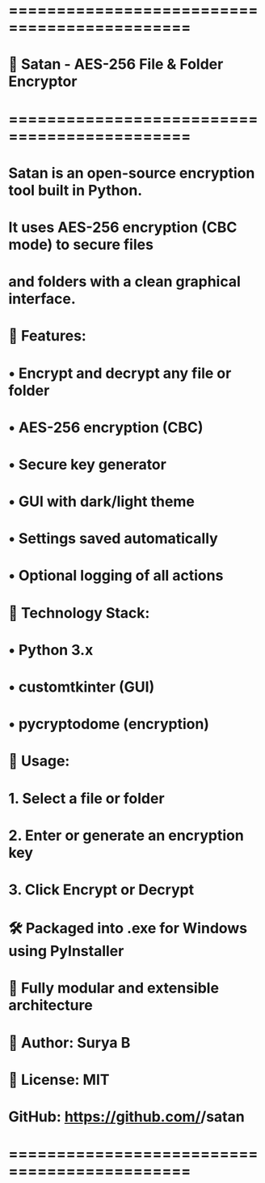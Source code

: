 # =============================================
# 🔐 Satan - AES-256 File & Folder Encryptor
# =============================================
# 
# Satan is an open-source encryption tool built in Python.
# It uses AES-256 encryption (CBC mode) to secure files
# and folders with a clean graphical interface.
#
# 🔸 Features:
#   • Encrypt and decrypt any file or folder
#   • AES-256 encryption (CBC)
#   • Secure key generator
#   • GUI with dark/light theme
#   • Settings saved automatically
#   • Optional logging of all actions
#
# 🔸 Technology Stack:
#   • Python 3.x
#   • customtkinter (GUI)
#   • pycryptodome (encryption)
#
# 🔸 Usage:
#   1. Select a file or folder
#   2. Enter or generate an encryption key
#   3. Click Encrypt or Decrypt
#
# 🛠 Packaged into .exe for Windows using PyInstaller
# 🧱 Fully modular and extensible architecture
#
# 👤 Author: Surya B
# 📝 License: MIT
#
# GitHub: https://github.com/<your-username>/satan
# =============================================

